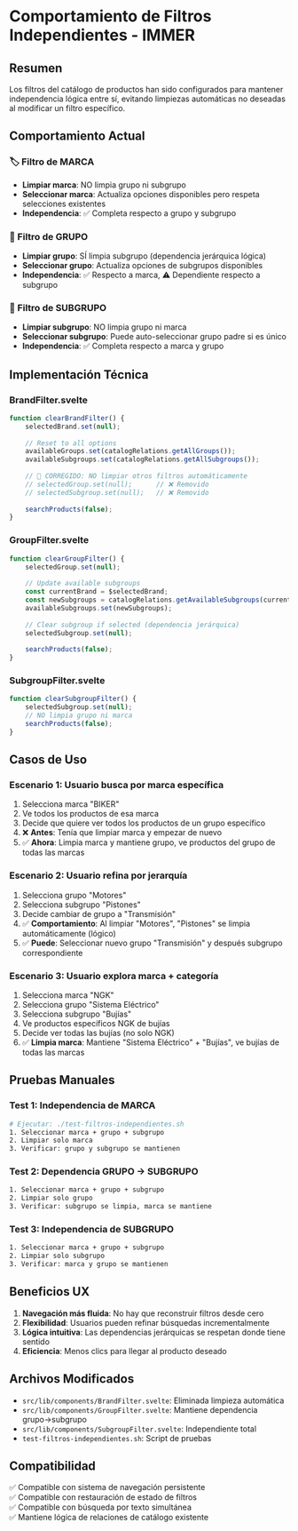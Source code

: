# Comportamiento de Filtros Independientes - IMMER

## Resumen
Los filtros del catálogo de productos han sido configurados para mantener independencia lógica entre sí, evitando limpiezas automáticas no deseadas al modificar un filtro específico.

## Comportamiento Actual

### 🏷️ Filtro de MARCA
- **Limpiar marca**: NO limpia grupo ni subgrupo
- **Seleccionar marca**: Actualiza opciones disponibles pero respeta selecciones existentes
- **Independencia**: ✅ Completa respecto a grupo y subgrupo

### 📁 Filtro de GRUPO  
- **Limpiar grupo**: SÍ limpia subgrupo (dependencia jerárquica lógica)
- **Seleccionar grupo**: Actualiza opciones de subgrupos disponibles
- **Independencia**: ✅ Respecto a marca, ⚠️ Dependiente respecto a subgrupo

### 🔧 Filtro de SUBGRUPO
- **Limpiar subgrupo**: NO limpia grupo ni marca
- **Seleccionar subgrupo**: Puede auto-seleccionar grupo padre si es único
- **Independencia**: ✅ Completa respecto a marca y grupo

## Implementación Técnica

### BrandFilter.svelte
```javascript
function clearBrandFilter() {
    selectedBrand.set(null);
    
    // Reset to all options
    availableGroups.set(catalogRelations.getAllGroups());
    availableSubgroups.set(catalogRelations.getAllSubgroups());
    
    // 🔄 CORREGIDO: NO limpiar otros filtros automáticamente
    // selectedGroup.set(null);      // ❌ Removido
    // selectedSubgroup.set(null);   // ❌ Removido
    
    searchProducts(false);
}
```

### GroupFilter.svelte
```javascript
function clearGroupFilter() {
    selectedGroup.set(null);
    
    // Update available subgroups
    const currentBrand = $selectedBrand;
    const newSubgroups = catalogRelations.getAvailableSubgroups(currentBrand?.id);
    availableSubgroups.set(newSubgroups);
    
    // Clear subgroup if selected (dependencia jerárquica)
    selectedSubgroup.set(null);
    
    searchProducts(false);
}
```

### SubgroupFilter.svelte
```javascript
function clearSubgroupFilter() {
    selectedSubgroup.set(null);
    // NO limpia grupo ni marca
    searchProducts(false);
}
```

## Casos de Uso

### Escenario 1: Usuario busca por marca específica
1. Selecciona marca "BIKER"
2. Ve todos los productos de esa marca
3. Decide que quiere ver todos los productos de un grupo específico
4. ❌ **Antes**: Tenía que limpiar marca y empezar de nuevo
5. ✅ **Ahora**: Limpia marca y mantiene grupo, ve productos del grupo de todas las marcas

### Escenario 2: Usuario refina por jerarquía
1. Selecciona grupo "Motores" 
2. Selecciona subgrupo "Pistones"
3. Decide cambiar de grupo a "Transmisión"
4. ✅ **Comportamiento**: Al limpiar "Motores", "Pistones" se limpia automáticamente (lógico)
5. ✅ **Puede**: Seleccionar nuevo grupo "Transmisión" y después subgrupo correspondiente

### Escenario 3: Usuario explora marca + categoría
1. Selecciona marca "NGK"
2. Selecciona grupo "Sistema Eléctrico"  
3. Selecciona subgrupo "Bujías"
4. Ve productos específicos NGK de bujías
5. Decide ver todas las bujías (no solo NGK)
6. ✅ **Limpia marca**: Mantiene "Sistema Eléctrico" + "Bujías", ve bujías de todas las marcas

## Pruebas Manuales

### Test 1: Independencia de MARCA
```bash
# Ejecutar: ./test-filtros-independientes.sh
1. Seleccionar marca + grupo + subgrupo
2. Limpiar solo marca
3. Verificar: grupo y subgrupo se mantienen
```

### Test 2: Dependencia GRUPO → SUBGRUPO  
```bash
1. Seleccionar marca + grupo + subgrupo
2. Limpiar solo grupo
3. Verificar: subgrupo se limpia, marca se mantiene
```

### Test 3: Independencia de SUBGRUPO
```bash
1. Seleccionar marca + grupo + subgrupo  
2. Limpiar solo subgrupo
3. Verificar: marca y grupo se mantienen
```

## Beneficios UX

1. **Navegación más fluida**: No hay que reconstruir filtros desde cero
2. **Flexibilidad**: Usuarios pueden refinar búsquedas incrementalmente  
3. **Lógica intuitiva**: Las dependencias jerárquicas se respetan donde tiene sentido
4. **Eficiencia**: Menos clics para llegar al producto deseado

## Archivos Modificados

- `src/lib/components/BrandFilter.svelte`: Eliminada limpieza automática
- `src/lib/components/GroupFilter.svelte`: Mantiene dependencia grupo→subgrupo
- `src/lib/components/SubgroupFilter.svelte`: Independiente total
- `test-filtros-independientes.sh`: Script de pruebas

## Compatibilidad

✅ Compatible con sistema de navegación persistente  
✅ Compatible con restauración de estado de filtros  
✅ Compatible con búsqueda por texto simultánea  
✅ Mantiene lógica de relaciones de catálogo existente
